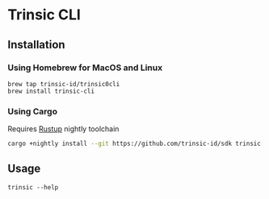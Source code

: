 # Trinsic CLI

## Installation

### Using Homebrew for MacOS and Linux

```
brew tap trinsic-id/trinsic0cli
brew install trinsic-cli
```

### Using Cargo

Requires [Rustup](https://www.rust-lang.org/tools/install) nightly toolchain

```bash
cargo +nightly install --git https://github.com/trinsic-id/sdk trinsic
```

## Usage

```
trinsic --help
```
